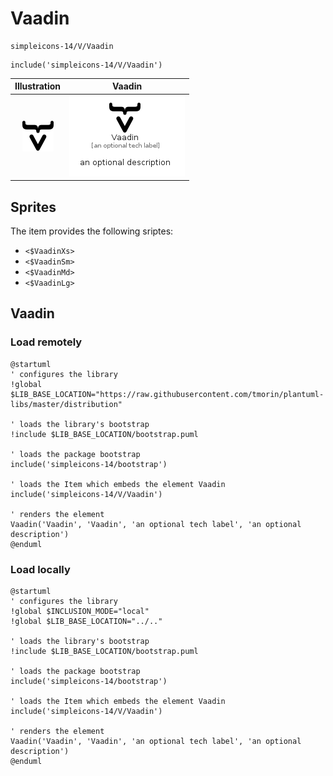 # Vaadin


```text
simpleicons-14/V/Vaadin
```

```text
include('simpleicons-14/V/Vaadin')
```



| Illustration | Vaadin |
| :---: | :---: |
| ![illustration for Illustration](../../simpleicons-14/V/Vaadin.png) | ![illustration for Vaadin](../../simpleicons-14/V/Vaadin.Local.png) |



## Sprites
The item provides the following sriptes:

- `<$VaadinXs>`
- `<$VaadinSm>`
- `<$VaadinMd>`
- `<$VaadinLg>`





## Vaadin

### Load remotely
```plantuml
@startuml
' configures the library
!global $LIB_BASE_LOCATION="https://raw.githubusercontent.com/tmorin/plantuml-libs/master/distribution"

' loads the library's bootstrap
!include $LIB_BASE_LOCATION/bootstrap.puml

' loads the package bootstrap
include('simpleicons-14/bootstrap')

' loads the Item which embeds the element Vaadin
include('simpleicons-14/V/Vaadin')

' renders the element
Vaadin('Vaadin', 'Vaadin', 'an optional tech label', 'an optional description')
@enduml
```

### Load locally
```plantuml
@startuml
' configures the library
!global $INCLUSION_MODE="local"
!global $LIB_BASE_LOCATION="../.."

' loads the library's bootstrap
!include $LIB_BASE_LOCATION/bootstrap.puml

' loads the package bootstrap
include('simpleicons-14/bootstrap')

' loads the Item which embeds the element Vaadin
include('simpleicons-14/V/Vaadin')

' renders the element
Vaadin('Vaadin', 'Vaadin', 'an optional tech label', 'an optional description')
@enduml
```

